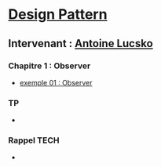 # [Design Pattern](https://github.com/Antoine07/leaddev01/blob/main/05_DESIGN_PATTERNS/chap1_introduction.md)
## Intervenant : [Antoine Lucsko](https://github.com/Antoine07/)

### Chapitre 1 : Observer
* [exemple 01 : Observer](chap1_Observer/exemples/observable.php)

### TP
*

### Rappel TECH
*